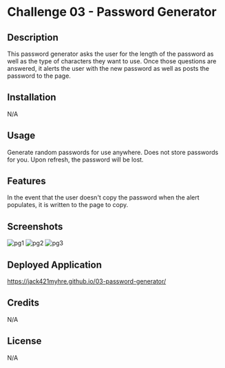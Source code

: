 # Challenge 03 - Password Generator

## Description

This password generator asks the user for the length of the password as well as the type of characters they want to use. Once those questions are answered, it alerts the user with the new password as well as posts the password to the page. 

## Installation

N/A

## Usage

Generate random passwords for use anywhere. Does not store passwords for you. Upon refresh, the password will be lost.

## Features

In the event that the user doesn't copy the password when the alert populates, it is written to the page to copy.

## Screenshots

![pg1](https://user-images.githubusercontent.com/73844213/188021289-00ccedae-43b3-47a1-b2a9-ea4dac38d664.png)
![pg2](https://user-images.githubusercontent.com/73844213/188021287-9d1ee961-6239-4872-827b-bbdf365b7134.png)
![pg3](https://user-images.githubusercontent.com/73844213/188021286-8493a688-4ac5-4b57-836e-05f0a2292e87.png)

## Deployed Application

https://jack421myhre.github.io/03-password-generator/

## Credits

N/A

## License

N/A
